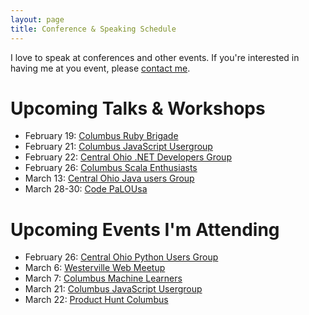 ```yaml
---
layout: page
title: Conference & Speaking Schedule
---
```


I love to speak at conferences and other events. If you're interested in having me at you event, please [contact me](mailto:guy@guyroyse.com).

# Upcoming Talks & Workshops

- February 19: [Columbus Ruby Brigade](http://columbusrb.com/)
- February 21: [Columbus JavaScript Usergroup](http://columbusjs.org/)
- February 22: [Central Ohio .NET Developers Group](http://condg.org/)
- February 26: [Columbus Scala Enthusiasts](https://www.meetup.com/Columbus-Scala-Enthusiasts/)
- March 13: [Central Ohio Java users Group](http://www.cojug.org/)
- March 28-30: [Code PaLOUsa](http://www.codepalousa.com/)

# Upcoming Events I'm Attending

- February 26: [Central Ohio Python Users Group](https://www.meetup.com/Central-Ohio-Python-Users-Group/)
- March 6: [Westerville Web Meetup](https://www.meetup.com/westervilleweb/)
- March 7: [Columbus Machine Learners](https://www.meetup.com/Columbus-Machine-Learners/)
- March 21: [Columbus JavaScript Usergroup](http://cbusjs.github.io)
- March 22: [Product Hunt Columbus](https://www.meetup.com/Product-Hunt-Columbus/)
